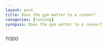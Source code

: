 ```yaml
---
layout: post
title: Does the gym matter to a runner?
categories: [running]
synopsis: Does the gym matter to a runner?
---
```

TODO